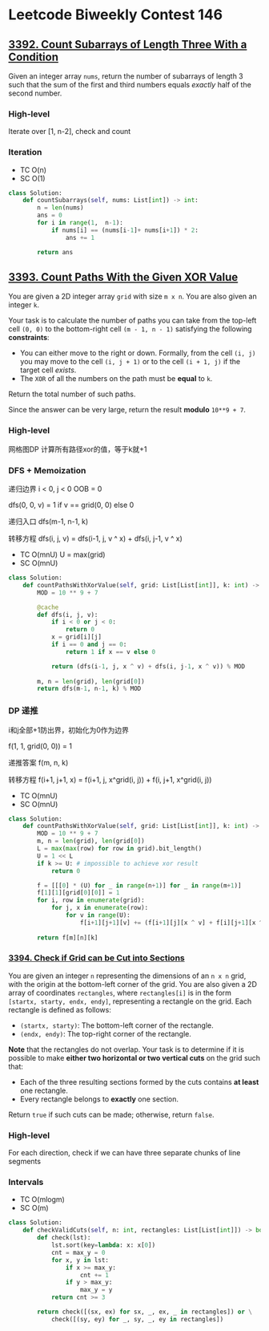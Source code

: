 # Leetcode Biweekly Contest 146

## [3392. Count Subarrays of Length Three With a Condition](https://leetcode.com/problems/count-subarrays-of-length-three-with-a-condition/)

Given an integer array `nums`, return the number of subarrays of length 3 such that the sum of the first and third numbers equals *exactly* half of the second number.



### High-level 

Iterate over [1, n-2], check and count



### Iteration

+ TC O(n)
+ SC O(1)

```python
class Solution:
    def countSubarrays(self, nums: List[int]) -> int:
        n = len(nums)
        ans = 0
        for i in range(1,  n-1):
            if nums[i] == (nums[i-1]+ nums[i+1]) * 2:
                ans += 1

        return ans
```



## [3393. Count Paths With the Given XOR Value](https://leetcode.com/problems/count-paths-with-the-given-xor-value/)

You are given a 2D integer array `grid` with size `m x n`. You are also given an integer `k`.

Your task is to calculate the number of paths you can take from the top-left cell `(0, 0)` to the bottom-right cell `(m - 1, n - 1)` satisfying the following **constraints**:

- You can either move to the right or down. Formally, from the cell `(i, j)` you may move to the cell `(i, j + 1)` or to the cell `(i + 1, j)` if the target cell *exists*.
- The `XOR` of all the numbers on the path must be **equal** to `k`.

Return the total number of such paths.

Since the answer can be very large, return the result **modulo** `10**9 + 7`.



### High-level

网格图DP 计算所有路径xor的值，等于k就+1



### DFS + Memoization

递归边界 i < 0, j < 0 OOB = 0

dfs(0, 0, v) = 1 if v == grid(0, 0) else 0

递归入口 dfs(m-1, n-1, k)

转移方程 dfs(i, j, v) = dfs(i-1, j, v ^ x) + dfs(i, j-1, v ^ x)

+ TC O(mnU) U = max(grid)
+ SC O(mnU)

```python
class Solution:
    def countPathsWithXorValue(self, grid: List[List[int]], k: int) -> int:
        MOD = 10 ** 9 + 7

        @cache
        def dfs(i, j, v):
            if i < 0 or j < 0:
                return 0
            x = grid[i][j]
            if i == 0 and j == 0:
                return 1 if x == v else 0

            return (dfs(i-1, j, x ^ v) + dfs(i, j-1, x ^ v)) % MOD
        
        m, n = len(grid), len(grid[0])
        return dfs(m-1, n-1, k) % MOD
```



### DP 递推

i和j全部+1防出界，初始化为0作为边界

f(1, 1, grid(0, 0)) = 1

递推答案 f(m, n, k)

转移方程 f(i+1, j+1, x) = f(i+1, j, x^grid(i, j)) + f(i, j+1, x^grid(i, j))

+ TC O(mnU)
+ SC O(mnU)

```python
class Solution:
    def countPathsWithXorValue(self, grid: List[List[int]], k: int) -> int:
        MOD = 10 ** 9 + 7
        m, n = len(grid), len(grid[0])
        L = max(max(row) for row in grid).bit_length()
        U = 1 << L
        if k >= U: # impossible to achieve xor result 
            return 0

        f = [[[0] * (U) for _ in range(n+1)] for _ in range(m+1)]
        f[1][1][grid[0][0]] = 1
        for i, row in enumerate(grid):
            for j, x in enumerate(row):
                for v in range(U):
                    f[i+1][j+1][v] += (f[i+1][j][x ^ v] + f[i][j+1][x ^ v]) % MOD
        
        return f[m][n][k]
```



### [3394. Check if Grid can be Cut into Sections](https://leetcode.com/problems/check-if-grid-can-be-cut-into-sections/)

You are given an integer `n` representing the dimensions of an `n x n` grid, with the origin at the bottom-left corner of the grid. You are also given a 2D array of coordinates `rectangles`, where `rectangles[i]` is in the form `[startx, starty, endx, endy]`, representing a rectangle on the grid. Each rectangle is defined as follows:

- `(startx, starty)`: The bottom-left corner of the rectangle.
- `(endx, endy)`: The top-right corner of the rectangle.

**Note** that the rectangles do not overlap. Your task is to determine if it is possible to make **either two horizontal or two vertical cuts** on the grid such that:

- Each of the three resulting sections formed by the cuts contains **at least** one rectangle.
- Every rectangle belongs to **exactly** one section.

Return `true` if such cuts can be made; otherwise, return `false`.



### High-level

For each direction, check if we can have three separate chunks of line segments



### Intervals

+ TC O(mlogm) 
+ SC O(m)

```python
class Solution:
    def checkValidCuts(self, n: int, rectangles: List[List[int]]) -> bool:
        def check(lst):
            lst.sort(key=lambda: x: x[0])
            cnt = max_y = 0
            for x, y in lst:
                if x >= max_y:
                    cnt += 1
                if y > max_y:
                    max_y = y
            return cnt >= 3

        return check([(sx, ex) for sx, _, ex, _ in rectangles]) or \
    		check([(sy, ey) for _, sy, _, ey in rectangles])
```



